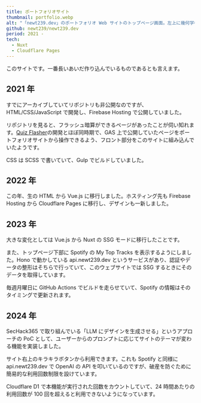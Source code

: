 ```yaml
---
title: ポートフォリオサイト
thumbnail: portfolio.webp
alt: "「ne​wt239.dev」のポートフォリオ Web サイトのトップページ画面。左上に幾何学模様で象られたマスコットロゴとサイト名、右上にテーマ生成のためのボタンがある。ヒーローセクションはブルーグレーのグラデーションカードで、見出し「Welcome✨」と箇条書き「19さい」「すきなもの: Webフロントエンド, UI/UX」「言語: TypeScript, Python, Go」「趣味: アニメ, ボカロ等」と記載されている。その右側にソーシャルリンクボタンが縦並びで「Twitter @newt239」「GitHub @newt239」「Zenn @newt_st21」「Qiita @newt239」とある。下部には見出し「Works」と 4 件のカードが並び、それぞれ「Gateway」「Score Watcher」「Look Inside View」「Roomkeeper」と記載されている。"
github: newt239/newt239.dev
period: 2021 -
tech:
  - Nuxt
  - Cloudflare Pages
---
```


このサイトです。一番長いあいだ作り込んでいるものであるとも言えます。

## 2021 年

すでにアーカイブしていてリポジトリも非公開なのですが、HTML/CSS/JavaScript で開発し、Firebase Hosting で公開していました。

リポジトリを見ると、フラッシュ暗算ができるページがあったことが伺い知れます。[Quiz Flasher](./quiz-flasher)の開発とほぼ同時期で、GAS 上で公開していたページをポートフォリオサイトから操作できるよう、フロント部分をこのサイトに組み込んでいたようです。

CSS は SCSS で書いていて、Gulp でビルドしていました。

## 2022 年

この年、生の HTML から Vue.js に移行しました。ホスティング先も Firebase Hosting から Cloudflare Pages に移行し、デザインも一新しました。

## 2023 年

大きな変化としては Vue.js から Nuxt の SSG モードに移行したことです。

また、トップページ下部に Spotify の My Top Tracks を表示するようにしました。Hono で動かしている api.newt239.dev というサービスがあり、認証やデータの整形はそちらで行っていて、このウェブサイトでは SSG するときにそのデータを取得しています。

毎週月曜日に GitHub Actions でビルドを走らせていて、Spotify の情報はそのタイミングで更新されます。

## 2024 年

SecHack365 で取り組んでいる「LLM にデザインを生成させる」というアプローチの PoC として、ユーザーからのプロンプトに応じてサイトのテーマが変わる機能を実装しました。

サイト右上のキラキラボタンから利用できます。これも Spotify と同様に api.newt239.dev で OpenAI の API を叩いているのですが、破産を防ぐために簡易的な利用回数制限を設けています。

Cloudflare D1 で本機能が実行された回数をカウントしていて、24 時間あたりの利用回数が 100 回を超えると利用できないようになっています。
